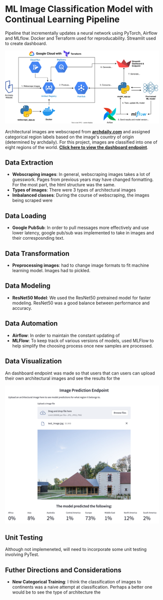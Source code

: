 # ML Image Classification Model with Continual Learning Pipeline
Pipeline that incrementally updates a neural network using PyTorch, Airflow and MLflow. Docker and Terraform used for reproducability. Streamlit used to create dashboard.

![Pipeline Diagram](/images/archdaily_diagram.svg)

Architectural images are webscraped from [**archdaily.com**](https://archdaily.com) and assigned categorical region labels based on the image's country of origin (determined by archdaily). For this project, images are classified into one of eight regions of the world.
[**Click here to view the dashboard endpoint**](https://mchion-ml-continual-learning-pipe-dashboardstreamlit-app-yjuna8.streamlit.app/).


## Data Extraction

- **Webscraping images**: In general, webscraping images takes a lot of guesswork. Pages from previous years may have changed formatting. For the most part, the html structure was the same. 
- **Types of images**: There were 3 types of architectural images 
- **Imbalanced classes**: During the course of webscraping, the images being scraped were 

## Data Loading

- **Google PubSub**: In order to pull messages more effectively and use lower latency, google pub/sub was implemented to take in images and their corresposnding text. 


## Data Transformation
- **Preprocessing images**: had to change image formats to fit machine learning model. Images had to pickled. 


## Data Modeling
- **ResNet50 Model**: We used the ResNet50 pretrained model for faster modeling. ResNet50 was a good balance between performance and accuracy. 

## Data Automation
- **Airflow**: In order to maintain the constant updating of 
- **MLFlow**: To keep track of various versions of models, used MLFlow to help simplify the choosing process once new samples are processed.  

## Data Visualization

An dashboard endpoint was made so that users that can users can upload their own architectural images and see the results for the 

![Dashboard General](/images/dashboard.png)

## Unit Testing

Although not implemeneted, will need to incorporate some unit testing involving PyTest. 

## Futher Directions and Considerations

- **New Categorical Training**: I think the classification of images to continents was a naive attempt at classification. Perhaps a better one would be to see the type of architecture the 
